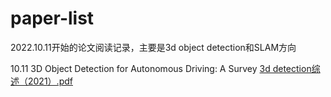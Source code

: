 # paper-list
2022.10.11开始的论文阅读记录，主要是3d object detection和SLAM方向

10.11
3D Object Detection for Autonomous Driving: A Survey [3d detection综述（2021）.pdf](https://github.com/peachorange124/paper-list/files/9754019/3d.detection.2021.pdf)
